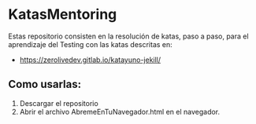 # KatasMentoring

Estas repositorio consisten en la resolución de katas, paso a paso, para el aprendizaje del Testing con las katas descritas en:

- https://zerolivedev.gitlab.io/katayuno-jekill/

## Como usarlas:

1. Descargar el repositorio
2. Abrir el archivo AbremeEnTuNavegador.html en el navegador.


